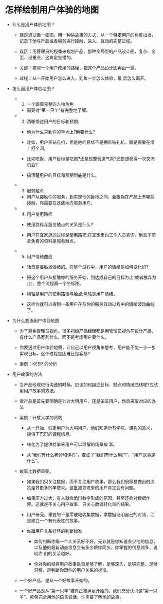 # 怎样绘制用户体验的地图

- 什么是用户体验地图？

  - 就是通过画一张图，用一种讲故事的方式，从一个特定用户的角度出发，记录下他与产品或者服务进行接触、进入、互动的完整过程。

  - 误区：用管理员的视角来规划产品。那种全局型的产品设计图，复杂、全面、没重点，这肯定是错的。

  - 关键：按照一个用户使用的路径，把这个产品设计图再画一遍。

  - 过程：从一开始用户怎么进入，到每一步怎么体验，最 后怎么离开。

- 怎么画用户体验地图？

  - 1. 一个画像完整的人物角色

    - 需要对“第一只羊”有完整地了解。

  - 2. 清晰描述用户的目标和预期:

    - 他为什么来到你的草地上?他要什么?

    - 比如，用户买钻孔机，但是他的目标不是拥有钻孔机，而是需要在墙上打个洞。

    - 比如吃饭，用户目标是吃饱?还是想要营造气氛?还是想获得一次交流机会?

    - 搞清楚用户的目标和预期到底是什么。

  - 3. 服务触点

    - 用户从接触你的服务，到实现他的目标之间，会跟你在产品上有哪些接触，你需要在这些地方服务用户。

  - 4. 用户使用路径

    - 使用路径与服务触点的关系是什么?

    - 用户在宜家逛的过程是使用路径;在宜家里向工作人员咨询，到盒子前拿免费的资料是服务触点。

  - 5. 用户情绪曲线

    - 场景是要触发情绪的。在整个过程中，用户的情绪是如何变化的?

    - 把这个用户从接触你的服务开始，到达成自己的目标为止(或者放弃为止)，整个流程画一个坐标图。

    - 横轴是用户的使用路径与触点;纵轴是用户情绪。

    - 这样你就可以得到一条用户在与你的服务互动过程中的情绪波动曲线了。

- 为什么要画用户体验地图

  - 为了避免管理员视角。很多初级产品经理都是用管理员视角在设计产品，有什么产品罗列什么，而不是考虑用户要什么。

  - 你要通过用户体验地图，让自己以用户视角来思考，用户能不能一步一步实现目标，这个过程是困难还是容易?

  - 案例：KEEP 的分析

- 用户故事的方法

  - 当产品经理进行沟通的时候，应该如何描述目标、触点和情绪曲线呢?应该用用户故事的方法。

  - 做产品是首先要明确是针对大明用户，还是笨笨用户，然后采取对应的办法

  - 案例：开放大学的网站

    - 从一开始，假定用户为大明用户，他们知道所有学院、课程的意义，提供干巴巴的课程信息;

    - 转化为了提供给笨笨用户可以理解的场景故 事。

    - 从“我们有什么老师和课程”，变成了“我们有什么用户”、“用户故事是什么”。

  - 故事比数据重要。

    - 如果我们只关注数据，而不关注用户故事，那么我们很容易做出的决策是导更多的羊进来。这批被导进来的用户肯定会有问题。

    - 如果压力过大，有人就会诡辩数字形成的原因，甚至还会对数据作弊。这就是不关心用户故事，只关心数据转化率的结果。

    - 用户研究，重要的不是零散地收集数据，拿数据证明自己的对错，而是建立一个有代表性的故事。

    - 你跟用户关系好坏的判断标准

      - 如何判断你跟一个人关系好不好，无非就是你知道多少他的信息，以及他的最新动态信息会有多少跟你同步。你掌握的信息越多，说明你 们的关系越好。

      - 你对你的经典用户故事是否足够了解，足够深入，足够完整，足够洞察，是判断你跟你的用户关系的标准。

  - 一个好产品，是从一个好故事开始的。
  - 一个好产品是从“第一只羊”被真正被满足开始的。我们充分认识这“第一只羊”，能够完全用他的语言说话，你需要了解他的故事。
